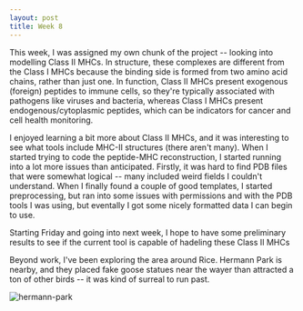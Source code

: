 ```yaml
---
layout: post
title: Week 8
---
```


This week, I was assigned my own chunk of the project -- looking into modelling Class II MHCs. In structure, these complexes are different from the Class I MHCs because the binding side is formed from two amino acid chains, rather than just one. In function, Class II MHCs present exogenous (foreign) peptides to immune cells, so they're typically associated with pathogens like viruses and bacteria, whereas Class I MHCs present endogenous/cytoplasmic peptides, which can be indicators for cancer and cell health monitoring.

I enjoyed learning a bit more about Class II MHCs, and it was interesting to see what tools include MHC-II structures (there aren't many). When I started trying to code the peptide-MHC reconstruction, I started running into a lot more issues than anticipated. Firstly, it was hard to find PDB files that were somewhat logical -- many included weird fields I couldn't understand. When I finally found a couple of good templates, I started preprocessing, but ran into some issues with permissions and with the PDB tools I was using, but eventally I got some nicely formatted data I can begin to use.

Starting Friday and going into next week, I hope to have some preliminary results to see if the current tool is capable of hadeling these Class II MHCs

Beyond work, I've been exploring the area around Rice. Hermann Park is nearby, and they placed fake goose statues near the wayer than attracted a ton of other birds -- it was kind of surreal to run past. 

![hermann-park](https://LexiShew.github.io/images/hermann.jpg)